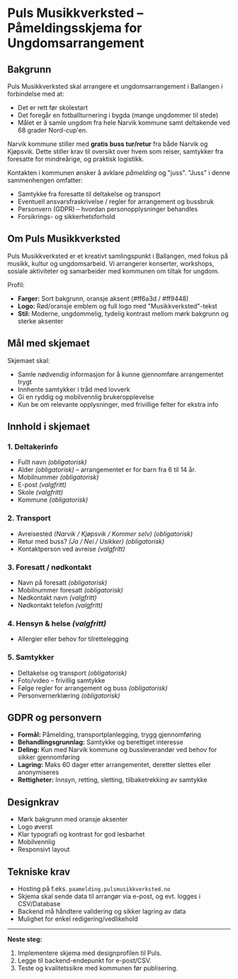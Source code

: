# Puls Musikkverksted – Påmeldingsskjema for Ungdomsarrangement

## Bakgrunn
Puls Musikkverksted skal arrangere et ungdomsarrangement i Ballangen i forbindelse med at:
- Det er rett før skolestart
- Det foregår en fotballturnering i bygda (mange ungdommer til stede)
- Målet er å samle ungdom fra hele Narvik kommune samt deltakende ved 68 grader Nord-cup'en.

Narvik kommune stiller med **gratis buss tur/retur** fra både Narvik og Kjøpsvik. Dette stiller krav til oversikt over hvem som reiser, samtykker fra foresatte for mindreårige, og praktisk logistikk.

Kontakten i kommunen ønsker å avklare *påmelding* og "juss". "Juss" i denne sammenhengen omfatter:
- Samtykke fra foresatte til deltakelse og transport
- Eventuell ansvarsfraskrivelse / regler for arrangement og bussbruk
- Personvern (GDPR) – hvordan personopplysninger behandles
- Forsikrings- og sikkerhetsforhold

## Om Puls Musikkverksted
Puls Musikkverksted er et kreativt samlingspunkt i Ballangen, med fokus på musikk, kultur og ungdomsarbeid. Vi arrangerer konserter, workshops, sosiale aktiviteter og samarbeider med kommunen om tiltak for ungdom.

Profil:
- **Farger:** Sort bakgrunn, oransje aksent (#ff6a3d / #ff9448)
- **Logo:** Rød/oransje emblem og full logo med "Musikkverksted"-tekst
- **Stil:** Moderne, ungdommelig, tydelig kontrast mellom mørk bakgrunn og sterke aksenter

## Mål med skjemaet
Skjemaet skal:
- Samle nødvendig informasjon for å kunne gjennomføre arrangementet trygt
- Innhente samtykker i tråd med lovverk
- Gi en ryddig og mobilvennlig brukeropplevelse
- Kun be om relevante opplysninger, med frivillige felter for ekstra info

## Innhold i skjemaet

### 1. **Deltakerinfo**
- Fullt navn *(obligatorisk)*
- Alder *(obligatorisk)* – arrangementet er for barn fra 6 til 14 år.
- Mobilnummer *(obligatorisk)*
- E-post *(valgfritt)*
- Skole *(valgfritt)*
- Kommune *(obligatorisk)*

### 2. **Transport**
- Avreisested *(Narvik / Kjøpsvik / Kommer selv)* *(obligatorisk)*
- Retur med buss? *(Ja / Nei / Usikker)* *(obligatorisk)*
- Kontaktperson ved avreise *(valgfritt)*

### 3. **Foresatt / nødkontakt**
- Navn på foresatt *(obligatorisk)*
- Mobilnummer foresatt *(obligatorisk)*
- Nødkontakt navn *(valgfritt)*
- Nødkontakt telefon *(valgfritt)*

### 4. **Hensyn & helse** *(valgfritt)*
- Allergier eller behov for tilrettelegging

### 5. **Samtykker**
- Deltakelse og transport *(obligatorisk)*
- Foto/video – frivillig samtykke
- Følge regler for arrangement og buss *(obligatorisk)*
- Personvernerklæring *(obligatorisk)*

## GDPR og personvern
- **Formål:** Påmelding, transportplanlegging, trygg gjennomføring
- **Behandlingsgrunnlag:** Samtykke og berettiget interesse
- **Deling:** Kun med Narvik kommune og bussleverandør ved behov for sikker gjennomføring
- **Lagring:** Maks 60 dager etter arrangementet, deretter slettes eller anonymiseres
- **Rettigheter:** Innsyn, retting, sletting, tilbaketrekking av samtykke

## Designkrav
- Mørk bakgrunn med oransje aksenter
- Logo øverst
- Klar typografi og kontrast for god lesbarhet
- Mobilvennlig
- Responsivt layout

## Tekniske krav
- Hosting på f.eks. `paamelding.pulsmusikkverksted.no`
- Skjema skal sende data til arrangør via e-post, og evt. logges i CSV/Database
- Backend må håndtere validering og sikker lagring av data
- Mulighet for enkel redigering/vedlikehold

---
**Neste steg:**
1. Implementere skjema med designprofilen til Puls.
2. Legge til backend-endepunkt for e-post/CSV.
3. Teste og kvalitetssikre med kommunen før publisering.

